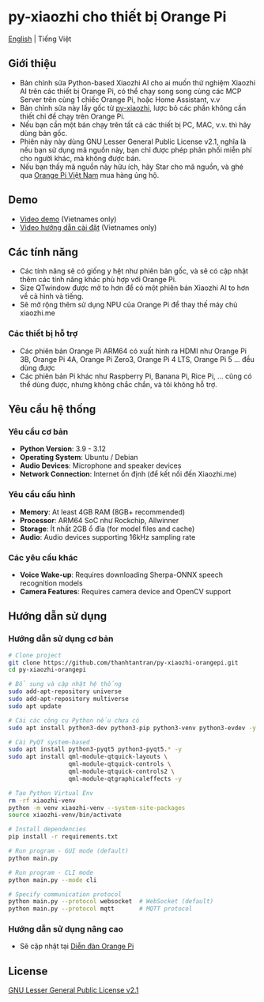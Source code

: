 # py-xiaozhi cho thiết bị Orange Pi

[English](README-en.md) | Tiếng Việt

## Giới thiệu

- Bản chỉnh sửa Python-based Xiaozhi AI cho ai muốn thử nghiệm Xiaozhi AI trên các thiết bị Orange Pi, có thể chạy song song cùng các MCP Server trên cùng 1 chiếc Orange Pi, hoặc Home Assistant, v.v
- Bản chỉnh sửa này lấy gốc từ [py-xiaozhi](https://github.com/huangjunsen0406/py-xiaozhi), lược bỏ các phần không cần thiết chỉ để chạy trên Orange Pi.
- Nếu bạn cần một bản chạy trên tất cả các thiết bị PC, MAC, v.v. thì hãy dùng bản gốc.
- Phiên này này dùng GNU Lesser General Public License v2.1, nghĩa là nếu bạn sử dụng mã nguồn này, bạn chỉ được phép phân phối miễn phí cho người khác, mà không được bán.
- Nếu bạn thấy mã nguồn này hữu ích, hãy Star cho mã nguồn, và ghé qua [Orange Pi Việt Nam](https://orangepi.vn) mua hàng ủng hộ.

## Demo
- [Video demo](https://www.youtube.com/watch?v=7VbDfNjVpE4) (Vietnames only)
- [Video hướng dẫn cài đặt](https://www.youtube.com) (Vietnames only)

## Các tính năng

- Các tính năng sẽ có giống y hệt như phiên bản gốc, và sẽ có cập nhật thêm các tính năng khác phù hợp với Orange Pi.
- Size QTwindow được mở to hơn để có một phiên bản Xiaozhi AI to hơn về cả hình và tiếng.
- Sẽ mở rộng thêm sử dụng NPU của Orange Pi để thay thế máy chủ xiaozhi.me

### Các thiết bị hỗ trợ

- Các phiên bản Orange Pi ARM64 có xuất hình ra HDMI như Orange Pi 3B, Orange Pi 4A, Orange Pi Zero3, Orange Pi 4 LTS, Orange Pi 5 ... đều dùng được
- Các phiên bản Pi khác như Raspberry Pi, Banana Pi, Rice Pi, ... cũng có thể dùng được, nhưng không chắc chắn, và tôi không hỗ trợ.

## Yêu cầu hệ thống

### Yêu cầu cơ bản

- **Python Version**: 3.9 - 3.12
- **Operating System**: Ubuntu / Debian
- **Audio Devices**: Microphone and speaker devices
- **Network Connection**: Internet ổn định (để kết nối đến Xiaozhi.me)

### Yêu cầu cấu hình

- **Memory**: At least 4GB RAM (8GB+ recommended)
- **Processor**: ARM64 SoC như Rockchip, Allwinner
- **Storage**: Ít nhất 2GB ổ đĩa (for model files and cache)
- **Audio**: Audio devices supporting 16kHz sampling rate

### Các yêu cầu khác

- **Voice Wake-up**: Requires downloading Sherpa-ONNX speech recognition models
- **Camera Features**: Requires camera device and OpenCV support

## Hướng dẫn sử dụng

### Hướng dẫn sử dụng cơ bản

```bash
# Clone project
git clone https://github.com/thanhtantran/py-xiaozhi-orangepi.git
cd py-xiaozhi-orangepi

# Bổ sung và cập nhật hệ thống
sudo add-apt-repository universe
sudo add-apt-repository multiverse
sudo apt update

# Cài các công cụ Python nếu chưa có
sudo apt install python3-dev python3-pip python3-venv python3-evdev -y

# Cài PyQT system-based
sudo apt install python3-pyqt5 python3-pyqt5.* -y
sudo apt install qml-module-qtquick-layouts \
                 qml-module-qtquick-controls \
                 qml-module-qtquick-controls2 \
                 qml-module-qtgraphicaleffects -y

# Tạo Python Virtual Env
rm -rf xiaozhi-venv
python -m venv xiaozhi-venv --system-site-packages
source xiaozhi-venv/bin/activate

# Install dependencies
pip install -r requirements.txt

# Run program - GUI mode (default)
python main.py

# Run program - CLI mode
python main.py --mode cli

# Specify communication protocol
python main.py --protocol websocket  # WebSocket (default)
python main.py --protocol mqtt       # MQTT protocol
```

### Hướng dẫn sử dụng nâng cao

- Sẽ cập nhật tại [Diễn đàn Orange Pi](https://forum.orangepi.vn)

## License

[GNU Lesser General Public License v2.1](LICENSE)
